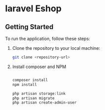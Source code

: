 # laravel Eshop

## Getting Started

To run the application, follow these steps:

1. Clone the repository to your local machine:

   ```bash
   git clone <repository-url>

2. Install composer and NPM 
    ```bash
    
    composer install
    npm install

   php artisan storage:link
   php artisan migrate
   php artisan create-admin-user